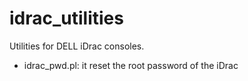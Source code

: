 # idrac_utilities
Utilities for DELL iDrac consoles.

- idrac_pwd.pl: it reset the root password of the iDrac
